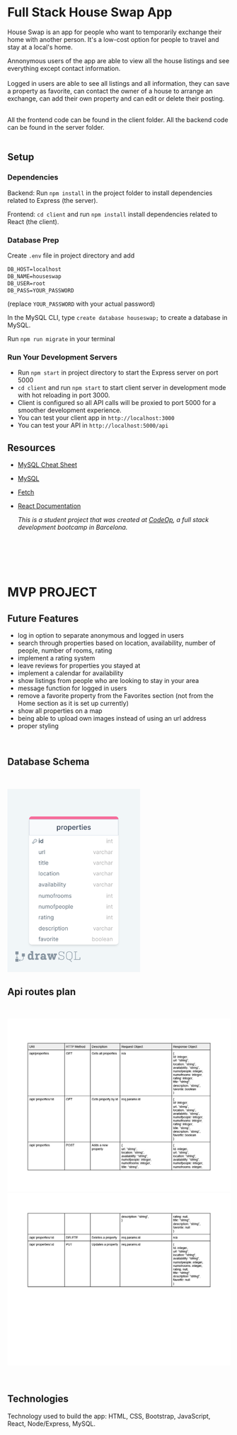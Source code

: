 # Full Stack House Swap App

House Swap is an app for people who want to temporarily exchange their home with another person. It's a low-cost option for people to travel and stay at a local's home.

Annonymous users of the app are able to view all the house listings and see everything except contact information.
<br/>
<br/>
Logged in users are able to see all listings and all information, they can save a property as favorite, can contact the owner of a house to arrange an exchange, can add their own property and can edit or delete their posting. 
<br/>
<br/>

All the frontend code can be found in the client folder.
All the backend code can be found in the server folder. 
<br/>
<br/>


## Setup

### Dependencies

Backend: Run `npm install` in the project folder to install dependencies related to Express (the server).

Frontend: `cd client` and run `npm install` install dependencies related to React (the client).


### Database Prep

Create `.env` file in project directory and add

```
DB_HOST=localhost
DB_NAME=houseswap
DB_USER=root
DB_PASS=YOUR_PASSWORD
```

(replace `YOUR_PASSWORD` with your actual password)

In the MySQL CLI, type `create database houseswap;` to create a database in MySQL.

Run `npm run migrate` in your terminal


### Run Your Development Servers

- Run `npm start` in project directory to start the Express server on port 5000
- `cd client` and run `npm start` to start client server in development mode with hot reloading in port 3000.
- Client is configured so all API calls will be proxied to port 5000 for a smoother development experience. 
- You can test your client app in `http://localhost:3000`
- You can test your API in `http://localhost:5000/api`


## Resources

- [MySQL Cheat Sheet](http://www.mysqltutorial.org/mysql-cheat-sheet.aspx)
- [MySQL](https://dev.mysql.com/doc/refman/8.0/en/database-use.html)
- [Fetch](https://developer.mozilla.org/en-US/docs/Web/API/Fetch_API/Using_Fetch)
- [React Documentation](https://reactjs.org/docs/hello-world.html)

  _This is a student project that was created at [CodeOp](http://CodeOp.tech), a full stack development bootcamp in Barcelona._
  
<br/>
<br/>
<br/>
<br/>

# MVP PROJECT 

## Future Features 

- log in option to separate anonymous and logged in users
- search through properties based on location, availability, number of people, number of rooms, rating
- implement a rating system
- leave reviews for properties you stayed at
- implement a calendar for availability 
- show listings from people who are looking to stay in your area 
- message function for logged in users 
- remove a favorite property from the Favorites section (not from the Home section as it is set up currently)
- show all properties on a map 
- being able to upload own images instead of using an url address
- proper styling

<br/>

## Database Schema
<br/>

 <img 
    src="table.png"
    alt="database table"
    style="display: inline-block; max-width: 300px">

## Api routes plan
<br/>

 <img 
    src="apiroutes1.jpg"
    alt="api routes"
    >
     <img 
    src="apiroutes2.jpg"
    alt="api routes"
    >

<br/>

## Technologies

Technology used to build the app: HTML, CSS, Bootstrap, JavaScript, React, Node/Express, MySQL.




  
